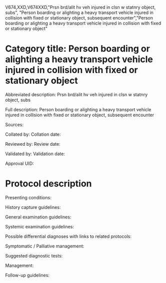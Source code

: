 V674,XXD,V674XXD,"Prsn brd/alit hv veh injured in clsn w statnry object, subs", "Person boarding or alighting a heavy transport vehicle injured in collision with fixed or stationary object, subsequent encounter","Person boarding or alighting a heavy transport vehicle injured in collision with fixed or stationary object"
# Category title: Person boarding or alighting a heavy transport vehicle injured in collision with fixed or stationary object

Abbreviated description: Prsn brd/alit hv veh injured in clsn w statnry object, subs

Full description: Person boarding or alighting a heavy transport vehicle injured in collision with fixed or stationary object, subsequent encounter

Sources:

Collated by:
Collation date:

Reviewed by:
Review date:

Validated by:
Validation date:

Approval UID:

# Protocol description

Presenting conditions:

History capture guidelines:

General examination guidelines:

Systemic examination guidelines:

Possible differential diagnoses with links to related protocols:

Symptomatic / Palliative management:

Suggested diagnostic tests:

Management:

Follow-up guidelines:
